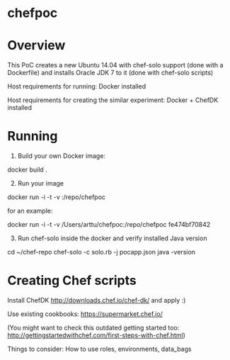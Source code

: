 # chefpoc


Overview
========
This PoC creates a new Ubuntu 14.04 with chef-solo support (done with a Dockerfile) and installs Oracle JDK 7 to it (done with chef-solo scripts) 

Host requirements for running: Docker installed

Host requirements for creating the similar experiment: Docker + ChefDK installed


Running
=======

1. Build your own Docker image:

docker build .

2. Run your image 

docker run -i -t -v <your chefpoc location>:/repo/chefpoc <id>

for an example:

docker run -i -t -v /Users/arttu/chefpoc:/repo/chefpoc fe474bf70842

3. Run chef-solo inside the docker and verify installed Java version

cd ~/chef-repo
chef-solo -c solo.rb -j pocapp.json
java -version




Creating Chef scripts
=====================

Install ChefDK http://downloads.chef.io/chef-dk/ and apply :)

Use existing cookbooks: https://supermarket.chef.io/

(You might want to check this outdated getting started too: http://gettingstartedwithchef.com/first-steps-with-chef.html)

Things to consider: How to use roles, environments, data_bags 